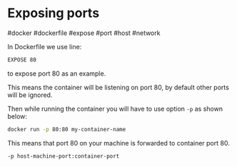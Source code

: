 # Exposing ports

#docker #dockerfile #expose #port #host #network 

In Dockerfile we use line:

```bash
EXPOSE 80
```

to expose port 80 as an example. 

This means the container will be listening on port 80, by default other ports will be ignored.

Then while running the container you will have to use option `-p` as shown below:

```bash
docker run -p 80:80 my-container-name
```

This means that port 80 on your machine is forwarded to container port 80.

```bash
-p host-machine-port:container-port
```